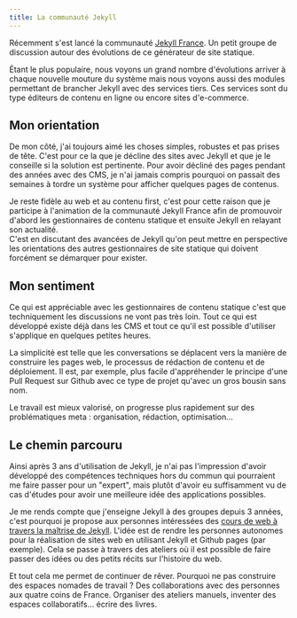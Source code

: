 ```yaml
---
title: La communauté Jekyll
---
```


Récemment s'est lancé la communauté [Jekyll France](http://jekyll-fr.org/). Un petit groupe de discussion autour des évolutions de ce générateur de site statique.

Étant le plus populaire, nous voyons un grand nombre d'évolutions arriver à chaque nouvelle mouture du système mais nous voyons aussi des modules permettant de brancher Jekyll avec des services tiers. Ces services sont du type éditeurs de contenu en ligne ou encore sites d'e-commerce.

## Mon orientation

De mon côté, j'ai toujours aimé les choses simples, robustes et pas prises de tête. C'est pour ce la que je décline des sites avec Jekyll et que je le conseille si la solution est pertinente. Pour avoir décliné des pages pendant des années avec des CMS, je n'ai jamais compris pourquoi on passait des semaines à tordre un système pour afficher quelques pages de contenus.

Je reste fidèle au web et au contenu first, c'est pour cette raison que je participe à l'animation de la communauté Jekyll France afin de promouvoir d'abord les gestionnaires de contenu statique et ensuite Jekyll en relayant son actualité.  
C'est en discutant des avancées de Jekyll qu'on peut mettre en perspective les orientations des autres gestionnaires de site statique qui doivent forcément se démarquer pour exister.

## Mon sentiment

Ce qui est appréciable avec les gestionnaires de contenu statique c'est que techniquement les discussions ne vont pas très loin. Tout ce qui est développé existe déjà dans les CMS et tout ce qu'il est possible d'utiliser s'applique en quelques petites heures.

La simplicité est telle que les conversations se déplacent vers la manière de construire les pages web, le processus de rédaction de contenu et de déploiement. Il est, par exemple, plus facile d'appréhender le principe d'une Pull Request sur Github avec ce type de projet qu'avec un gros bousin sans nom.

Le travail est mieux valorisé, on progresse plus rapidement sur des problématiques meta : organisation, rédaction, optimisation…

## Le chemin parcouru

Ainsi après 3 ans d'utilisation de Jekyll, je n'ai pas l'impression d'avoir développé des compétences techniques hors du commun qui pourraient me faire passer pour un "expert", mais plutôt d'avoir eu suffisamment vu de cas d'études pour avoir une meilleure idée des applications possibles.

Je me rends compte que j'enseigne Jekyll à des groupes depuis 3 années, c'est pourquoi je propose aux personnes intéressées des [cours de web à travers la maîtrise de Jekyll](/formation-jekyll). L'idée est de rendre les personnes autonomes pour la réalisation de sites web en utilisant Jekyll et Github pages (par exemple). Cela se passe à travers des ateliers où il est possible de faire passer des idées ou des petits récits sur l'histoire du web.

Et tout cela me permet de continuer de rêver. Pourquoi ne pas construire des espaces nomades de travail ? Des collaborations avec des personnes aux quatre coins de France. Organiser des ateliers manuels, inventer des espaces collaboratifs… écrire des livres.

